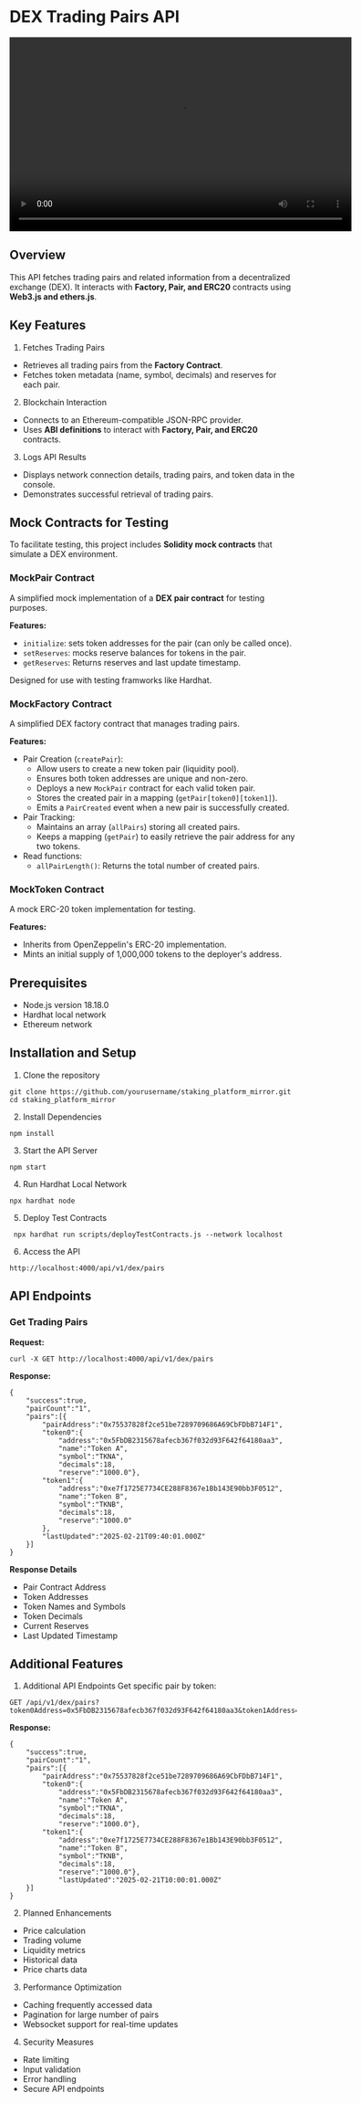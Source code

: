 # DEX Trading Pairs API
<video width="600" height="340" controls>
  <source src="./video/api_staking_platform.mp4" type="video/mp4">
</video>

## Overview

This API fetches trading pairs and related information from a decentralized exchange (DEX). It interacts with **Factory, Pair, and ERC20** contracts using **Web3.js and ethers.js**.

## Key Features

1. Fetches Trading Pairs
- Retrieves all trading pairs from the **Factory Contract**.
- Fetches token metadata (name, symbol, decimals) and reserves for each pair.

2. Blockchain Interaction
- Connects to an Ethereum-compatible JSON-RPC provider.
- Uses **ABI definitions** to interact with **Factory, Pair, and ERC20** contracts.

3. Logs API Results
- Displays network connection details, trading pairs, and token data in the console.
- Demonstrates successful retrieval of trading pairs.

## Mock Contracts for Testing
To facilitate testing, this project includes **Solidity mock contracts** that simulate a DEX environment.

### MockPair Contract
A simplified mock implementation of a **DEX pair contract** for testing purposes.

**Features:**
- `initialize`: sets token addresses for the pair (can only be called once).
- `setReserves`: mocks reserve balances for tokens in the pair.
- `getReserves`: Returns reserves and last update timestamp.

Designed for use with testing framworks like Hardhat.

### MockFactory Contract
A simplified DEX factory contract that manages trading pairs.

**Features:**
-  Pair Creation (`createPair`):
    + Allow users to create a new token pair (liquidity pool).
    + Ensures both token addresses are unique and non-zero.
    + Deploys a new `MockPair` contract for each valid token pair.
    + Stores the created pair in a mapping (`getPair[token0][token1]`).
    + Emits a `PairCreated` event when a new pair is successfully created.
- Pair Tracking:
    + Maintains an array (`allPairs`) storing all created pairs.
    + Keeps a mapping (`getPair`) to easily retrieve the pair address for any two tokens.
- Read functions:
    + `allPairLength()`: Returns the total number of created pairs.

### MockToken Contract
A mock ERC-20 token implementation for testing.

**Features:**
- Inherits from OpenZeppelin's ERC-20 implementation.
- Mints an initial supply of 1,000,000 tokens to the deployer's address.

## Prerequisites

- Node.js version 18.18.0
- Hardhat local network
- Ethereum network

## Installation and Setup

1. Clone the repository
```
git clone https://github.com/yourusername/staking_platform_mirror.git
cd staking_platform_mirror
```

2. Install Dependencies

```
npm install
```

3. Start the API Server
```
npm start
```

4. Run Hardhat Local Network
```
npx hardhat node
```

5. Deploy Test Contracts
```
 npx hardhat run scripts/deployTestContracts.js --network localhost
```

6. Access the API
```
http://localhost:4000/api/v1/dex/pairs
```


## API Endpoints

### Get Trading Pairs

**Request:**
```
curl -X GET http://localhost:4000/api/v1/dex/pairs
```

**Response:**

```
{
    "success":true,
    "pairCount":"1",
    "pairs":[{
        "pairAddress":"0x75537828f2ce51be7289709686A69CbFDbB714F1",
        "token0":{
            "address":"0x5FbDB2315678afecb367f032d93F642f64180aa3",
            "name":"Token A",
            "symbol":"TKNA",
            "decimals":18,
            "reserve":"1000.0"},
        "token1":{
            "address":"0xe7f1725E7734CE288F8367e1Bb143E90bb3F0512",
            "name":"Token B",
            "symbol":"TKNB",
            "decimals":18,
            "reserve":"1000.0"
        },
        "lastUpdated":"2025-02-21T09:40:01.000Z"
    }]
}
```

**Response Details**
- Pair Contract Address
- Token Addresses
- Token Names and Symbols
- Token Decimals
- Current Reserves
- Last Updated Timestamp

## Additional Features

1. Additional API Endpoints
Get specific pair by token:

```
GET /api/v1/dex/pairs?token0Address=0x5FbDB2315678afecb367f032d93F642f64180aa3&token1Address=0xe7f1725E7734CE288F8367e1Bb143E90bb3F0512
```

**Response:**
```
{
    "success":true,
    "pairCount":"1",
    "pairs":[{
        "pairAddress":"0x75537828f2ce51be7289709686A69CbFDbB714F1",
        "token0":{
            "address":"0x5FbDB2315678afecb367f032d93F642f64180aa3",
            "name":"Token A",
            "symbol":"TKNA",
            "decimals":18,
            "reserve":"1000.0"},
        "token1":{
            "address":"0xe7f1725E7734CE288F8367e1Bb143E90bb3F0512",
            "name":"Token B",
            "symbol":"TKNB",
            "decimals":18,
            "reserve":"1000.0"},
            "lastUpdated":"2025-02-21T10:00:01.000Z"
    }]
}
```

2. Planned Enhancements
- Price calculation
- Trading volume
- Liquidity metrics
- Historical data
- Price charts data

3. Performance Optimization
- Caching frequently accessed data
- Pagination for large number of pairs
- Websocket support for real-time updates

4. Security Measures
- Rate limiting
- Input validation
- Error handling
- Secure API endpoints
